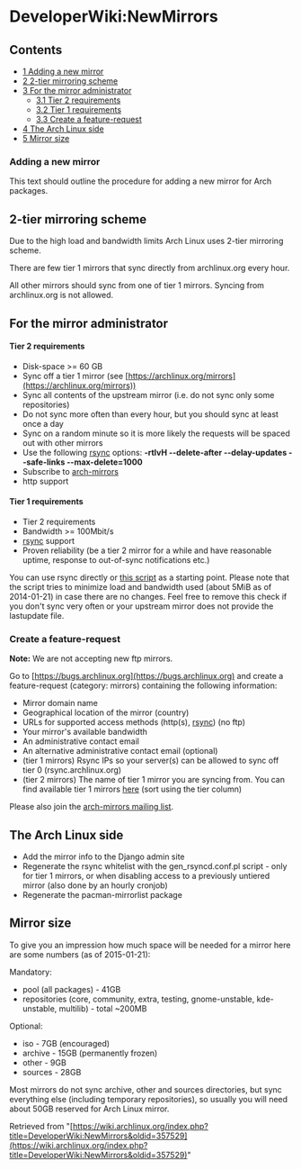 # DeveloperWiki:NewMirrors

## Contents

*   [1 Adding a new mirror](#Adding_a_new_mirror)
*   [2 2-tier mirroring scheme](#2-tier_mirroring_scheme)
*   [3 For the mirror administrator](#For_the_mirror_administrator)
    *   [3.1 Tier 2 requirements](#Tier_2_requirements)
    *   [3.2 Tier 1 requirements](#Tier_1_requirements)
    *   [3.3 Create a feature-request](#Create_a_feature-request)
*   [4 The Arch Linux side](#The_Arch_Linux_side)
*   [5 Mirror size](#Mirror_size)

### Adding a new mirror

This text should outline the procedure for adding a new mirror for Arch packages.

## 2-tier mirroring scheme

Due to the high load and bandwidth limits Arch Linux uses 2-tier mirroring scheme.

There are few tier 1 mirrors that sync directly from archlinux.org every hour.

All other mirrors should sync from one of tier 1 mirrors. Syncing from archlinux.org is not allowed.

## For the mirror administrator

#### Tier 2 requirements

*   Disk-space >= 60 GB
*   Sync off a tier 1 mirror (see [https://archlinux.org/mirrors](https://archlinux.org/mirrors))
*   Sync all contents of the upstream mirror (i.e. do not sync only some repositories)
*   Do not sync more often than every hour, but you should sync at least once a day
*   Sync on a random minute so it is more likely the requests will be spaced out with other mirrors
*   Use the following [rsync](/index.php/Rsync "Rsync") options: **-rtlvH --delete-after --delay-updates --safe-links --max-delete=1000**
*   Subscribe to [arch-mirrors](https://mailman.archlinux.org/mailman/listinfo/arch-mirrors)
*   http support

#### Tier 1 requirements

*   Tier 2 requirements
*   Bandwidth >= 100Mbit/s
*   [rsync](/index.php/Rsync "Rsync") support
*   Proven reliability (be a tier 2 mirror for a while and have reasonable uptime, response to out-of-sync notifications etc.)

You can use rsync directly or [this script](https://git.server-speed.net/users/flo/bin/tree/syncrepo.sh) as a starting point. Please note that the script tries to minimize load and bandwidth used (about 5MiB as of 2014-01-21) in case there are no changes. Feel free to remove this check if you don't sync very often or your upstream mirror does not provide the lastupdate file.

### Create a feature-request

**Note:** We are not accepting new ftp mirrors.

Go to [https://bugs.archlinux.org](https://bugs.archlinux.org) and create a feature-request (category: mirrors) containing the following information:

*   Mirror domain name
*   Geographical location of the mirror (country)
*   URLs for supported access methods (http(s), [rsync](/index.php/Rsync "Rsync")) (no ftp)
*   Your mirror's available bandwidth
*   An administrative contact email
*   An alternative administrative contact email (optional)
*   (tier 1 mirrors) Rsync IPs so your server(s) can be allowed to sync off tier 0 (rsync.archlinux.org)
*   (tier 2 mirrors) The name of tier 1 mirror you are syncing from. You can find available tier 1 mirrors [here](https://www.archlinux.org/mirrors/) (sort using the tier column)

Please also join the [arch-mirrors mailing list](https://mailman.archlinux.org/mailman/listinfo/arch-mirrors).

## The Arch Linux side

*   Add the mirror info to the Django admin site
*   Regenerate the rsync whitelist with the gen_rsyncd.conf.pl script - only for tier 1 mirrors, or when disabling access to a previously untiered mirror (also done by an hourly cronjob)
*   Regenerate the pacman-mirrorlist package

## Mirror size

To give you an impression how much space will be needed for a mirror here are some numbers (as of 2015-01-21):

Mandatory:

*   pool (all packages) - 41GB
*   repositories (core, community, extra, testing, gnome-unstable, kde-unstable, multilib) - total ~200MB

Optional:

*   iso - 7GB (encouraged)
*   archive - 15GB (permanently frozen)
*   other - 9GB
*   sources - 28GB

Most mirrors do not sync archive, other and sources directories, but sync everything else (including temporary repositories), so usually you will need about 50GB reserved for Arch Linux mirror.

Retrieved from "[https://wiki.archlinux.org/index.php?title=DeveloperWiki:NewMirrors&oldid=357529](https://wiki.archlinux.org/index.php?title=DeveloperWiki:NewMirrors&oldid=357529)"